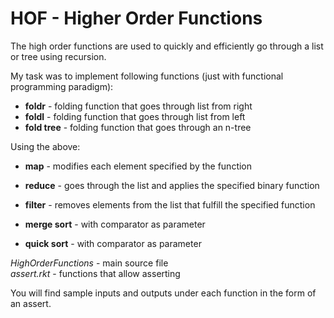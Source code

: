 # HOF - Higher Order Functions
The high order functions are used to quickly and efficiently go through a list or tree using recursion.

My task was to implement following functions (just with functional programming paradigm):
- **foldr** - folding function that goes through list from right
- **foldl** - folding function that goes through list from left
- **fold tree** - folding function that goes through an n-tree

Using the above:
- **map** - modifies each element specified by the function
- **reduce** - goes through the list and applies the specified binary function
- **filter** - removes elements from the list that fulfill the specified function


- **merge sort** - with comparator as parameter
- **quick sort** - with comparator as parameter


_HighOrderFunctions_ - main source file\
_assert.rkt_ - functions that allow asserting

You will find sample inputs and outputs under each function in the form of an assert.
